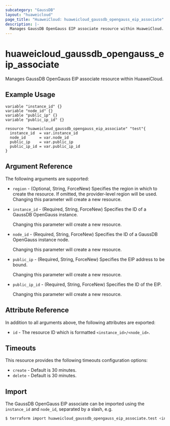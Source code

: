 ```yaml
---
subcategory: "GaussDB"
layout: "huaweicloud"
page_title: "HuaweiCloud: huaweicloud_gaussdb_opengauss_eip_associate"
description: |-
  Manages GaussDB OpenGauss EIP associate resource within HuaweiCloud.
---
```


# huaweicloud_gaussdb_opengauss_eip_associate

Manages GaussDB OpenGauss EIP associate resource within HuaweiCloud.

## Example Usage

```hcl
variable "instance_id" {}
variable "node_id" {}
variable "public_ip" {}
variable "public_ip_id" {}

resource "huaweicloud_gaussdb_opengauss_eip_associate" "test"{
  instance_id  = var.instance_id
  node_id      = var.node_id
  public_ip    = var.public_ip
  public_ip_id = var.public_ip_id
}
```

## Argument Reference

The following arguments are supported:

* `region` - (Optional, String, ForceNew) Specifies the region in which to create the resource.
  If omitted, the provider-level region will be used. Changing this parameter will create a new resource.

* `instance_id` - (Required, String, ForceNew) Specifies the ID of a GaussDB OpenGauss instance.

  Changing this parameter will create a new resource.

* `node_id` - (Required, String, ForceNew) Specifies the ID of a GaussDB OpenGauss instance node.

  Changing this parameter will create a new resource.

* `public_ip` - (Required, String, ForceNew) Specifies the EIP address to be bound.

  Changing this parameter will create a new resource.

* `public_ip_id` - (Required, String, ForceNew) Specifies the ID of the EIP.

  Changing this parameter will create a new resource.

## Attribute Reference

In addition to all arguments above, the following attributes are exported:

* `id` - The resource ID which is formatted `<instance_id>/<node_id>`.

## Timeouts

This resource provides the following timeouts configuration options:

* `create` - Default is 30 minutes.
* `delete` - Default is 30 minutes.

## Import

The GaussDB OpenGauss EIP associate can be imported using the `instance_id` and `node_id`, separated by a slash, e.g.

```bash
$ terraform import huaweicloud_gaussdb_opengauss_eip_associate.test <instance_id>/<node_id>
```
